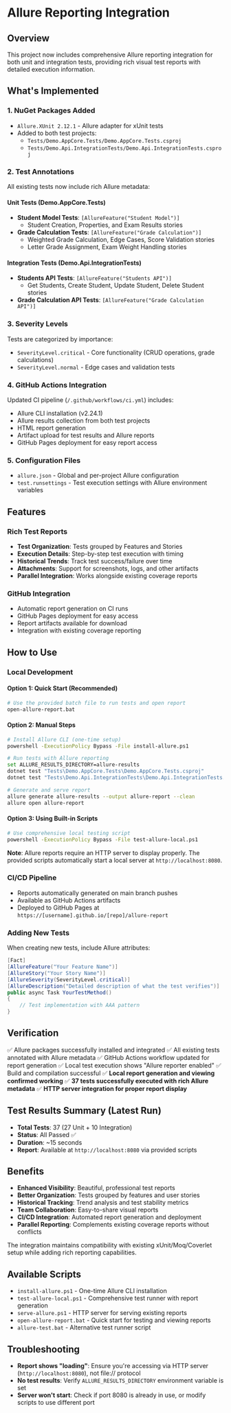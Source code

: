 # Allure Reporting Integration

## Overview
This project now includes comprehensive Allure reporting integration for both unit and integration tests, providing rich visual test reports with detailed execution information.

## What's Implemented

### 1. **NuGet Packages Added**
- `Allure.XUnit 2.12.1` - Allure adapter for xUnit tests
- Added to both test projects:
  - `Tests/Demo.AppCore.Tests/Demo.AppCore.Tests.csproj`
  - `Tests/Demo.Api.IntegrationTests/Demo.Api.IntegrationTests.csproj`

### 2. **Test Annotations**
All existing tests now include rich Allure metadata:

#### Unit Tests (Demo.AppCore.Tests)
- **Student Model Tests**: `[AllureFeature("Student Model")]`
  - Student Creation, Properties, and Exam Results stories
- **Grade Calculation Tests**: `[AllureFeature("Grade Calculation")]`
  - Weighted Grade Calculation, Edge Cases, Score Validation stories
  - Letter Grade Assignment, Exam Weight Handling stories

#### Integration Tests (Demo.Api.IntegrationTests)
- **Students API Tests**: `[AllureFeature("Students API")]`
  - Get Students, Create Student, Update Student, Delete Student stories
- **Grade Calculation API Tests**: `[AllureFeature("Grade Calculation API")]`

### 3. **Severity Levels**
Tests are categorized by importance:
- `SeverityLevel.critical` - Core functionality (CRUD operations, grade calculations)
- `SeverityLevel.normal` - Edge cases and validation tests

### 4. **GitHub Actions Integration**
Updated CI pipeline (`/.github/workflows/ci.yml`) includes:
- Allure CLI installation (v2.24.1)
- Allure results collection from both test projects
- HTML report generation
- Artifact upload for test results and Allure reports
- GitHub Pages deployment for easy report access

### 5. **Configuration Files**
- `allure.json` - Global and per-project Allure configuration
- `test.runsettings` - Test execution settings with Allure environment variables

## Features

### Rich Test Reports
- **Test Organization**: Tests grouped by Features and Stories
- **Execution Details**: Step-by-step test execution with timing
- **Historical Trends**: Track test success/failure over time
- **Attachments**: Support for screenshots, logs, and other artifacts
- **Parallel Integration**: Works alongside existing coverage reports

### GitHub Integration
- Automatic report generation on CI runs
- GitHub Pages deployment for easy access
- Report artifacts available for download
- Integration with existing coverage reporting

## How to Use

### Local Development

#### Option 1: Quick Start (Recommended)
```bash
# Use the provided batch file to run tests and open report
open-allure-report.bat
```

#### Option 2: Manual Steps
```bash
# Install Allure CLI (one-time setup)
powershell -ExecutionPolicy Bypass -File install-allure.ps1

# Run tests with Allure reporting
set ALLURE_RESULTS_DIRECTORY=allure-results
dotnet test "Tests\Demo.AppCore.Tests\Demo.AppCore.Tests.csproj"
dotnet test "Tests\Demo.Api.IntegrationTests\Demo.Api.IntegrationTests.csproj"

# Generate and serve report
allure generate allure-results --output allure-report --clean
allure open allure-report
```

#### Option 3: Using Built-in Scripts
```bash
# Use comprehensive local testing script
powershell -ExecutionPolicy Bypass -File test-allure-local.ps1
```

**Note**: Allure reports require an HTTP server to display properly. The provided scripts automatically start a local server at `http://localhost:8080`.

### CI/CD Pipeline
- Reports automatically generated on main branch pushes
- Available as GitHub Actions artifacts
- Deployed to GitHub Pages at `https://[username].github.io/[repo]/allure-report`

### Adding New Tests
When creating new tests, include Allure attributes:

```csharp
[Fact]
[AllureFeature("Your Feature Name")]
[AllureStory("Your Story Name")]
[AllureSeverity(SeverityLevel.critical)]
[AllureDescription("Detailed description of what the test verifies")]
public async Task YourTestMethod()
{
    // Test implementation with AAA pattern
}
```

## Verification
✅ Allure packages successfully installed and integrated
✅ All existing tests annotated with Allure metadata
✅ GitHub Actions workflow updated for report generation
✅ Local test execution shows "Allure reporter enabled"
✅ Build and compilation successful
✅ **Local report generation and viewing confirmed working**
✅ **37 tests successfully executed with rich Allure metadata**
✅ **HTTP server integration for proper report display**

## Test Results Summary (Latest Run)
- **Total Tests**: 37 (27 Unit + 10 Integration)
- **Status**: All Passed ✅
- **Duration**: ~15 seconds
- **Report**: Available at `http://localhost:8080` via provided scripts

## Benefits
- **Enhanced Visibility**: Beautiful, professional test reports
- **Better Organization**: Tests grouped by features and user stories
- **Historical Tracking**: Trend analysis and test stability metrics
- **Team Collaboration**: Easy-to-share visual reports
- **CI/CD Integration**: Automated report generation and deployment
- **Parallel Reporting**: Complements existing coverage reports without conflicts

The integration maintains compatibility with existing xUnit/Moq/Coverlet setup while adding rich reporting capabilities.

## Available Scripts
- `install-allure.ps1` - One-time Allure CLI installation
- `test-allure-local.ps1` - Comprehensive test runner with report generation
- `serve-allure.ps1` - HTTP server for serving existing reports
- `open-allure-report.bat` - Quick start for testing and viewing reports
- `allure-test.bat` - Alternative test runner script

## Troubleshooting
- **Report shows "loading"**: Ensure you're accessing via HTTP server (`http://localhost:8080`), not file:// protocol
- **No test results**: Verify `ALLURE_RESULTS_DIRECTORY` environment variable is set
- **Server won't start**: Check if port 8080 is already in use, or modify scripts to use different port